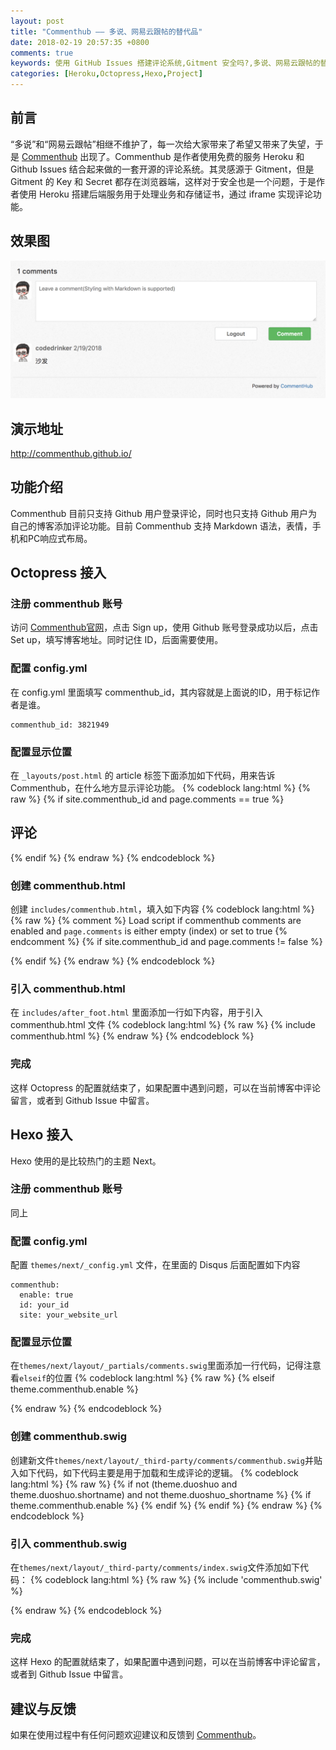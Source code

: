 ```yaml
---
layout: post
title: "Commenthub —— 多说、网易云跟帖的替代品"
date: 2018-02-19 20:57:35 +0800
comments: true
keywords: 使用 GitHub Issues 搭建评论系统,Gitment 安全吗?,多说、网易云跟帖的替代品
categories: [Heroku,Octopress,Hexo,Project]
---
```


## 前言
“多说”和“网易云跟帖”相继不维护了，每一次给大家带来了希望又带来了失望，于是 [Commenthub](https://github.com/codedrinker/commenthub) 出现了。Commenthub 是作者使用免费的服务 Heroku 和 Github Issues 结合起来做的一套开源的评论系统。其灵感源于 Gitment，但是 Gitment 的 Key 和 Secret 都存在浏览器端，这样对于安全也是一个问题，于是作者使用 Heroku 搭建后端服务用于处理业务和存储证书，通过 iframe 实现评论功能。
<!-- more -->
## 效果图
![Demo](/images/posts/commenthub1.png) 

## 演示地址
http://commenthub.github.io/  

## 功能介绍
Commenthub 目前只支持 Github 用户登录评论，同时也只支持 Github 用户为自己的博客添加评论功能。目前 Commenthub 支持 Markdown 语法，表情，手机和PC响应式布局。
## Octopress 接入
### 注册 commenthub 账号
访问 [Commenthub官网](http://commenthub.herokuapp.com/)，点击 Sign up，使用 Github 账号登录成功以后，点击 Set up，填写博客地址。同时记住 ID，后面需要使用。

### 配置 config.yml
在 config.yml 里面填写 commenthub_id，其内容就是上面说的ID，用于标记作者是谁。
```
commenthub_id: 3821949
```

### 配置显示位置
在 `_layouts/post.html` 的 article 标签下面添加如下代码，用来告诉 Commenthub，在什么地方显示评论功能。
{% codeblock lang:html %}
{% raw %}
{% if site.commenthub_id and page.comments == true %}
  <section>
    <h1>评论</h1>
    <div id="commenthub_thread" aria-live="polite"></div>
  </section>
{% endif %}
{% endraw %}
{% endcodeblock %}

### 创建 commenthub.html
创建 `includes/commenthub.html`，填入如下内容
{% codeblock lang:html %}
{% raw %}
{% comment %} Load script if commenthub comments are enabled and `page.comments` is either empty (index) or set to true {% endcomment %}
{% if site.commenthub_id and page.comments != false %}
<script type="text/javascript">
    var commenthub_id = '{{ site.commenthub_id }}';
    var commenthub_website = '{{ site.url }}';
    var commenthub_identifier = '{{ page.url }}';
    var commenthub_url = '{{ site.url }}{{ page.url }}';
    var commenthub_title = '{{ page.title }}';
    (function () {
        var dsq = document.createElement('script');
        dsq.type = 'text/javascript';
        dsq.async = true;
        dsq.src = 'https://commenthub.herokuapp.com/js/embed.js';
        (document.getElementsByTagName('head')[0] || document.getElementsByTagName('body')[0]).appendChild(dsq);
    }());
</script>
{% endif %}
{% endraw %}
{% endcodeblock %}

### 引入 commenthub.html 
在 `includes/after_foot.html` 里面添加一行如下内容，用于引入 commenthub.html 文件
{% codeblock lang:html %}
{% raw %}
{% include commenthub.html %}
{% endraw %}
{% endcodeblock %}

### 完成
这样 Octopress 的配置就结束了，如果配置中遇到问题，可以在当前博客中评论留言，或者到 Github Issue 中留言。

## Hexo 接入
Hexo 使用的是比较热门的主题 Next。
### 注册 commenthub 账号
同上

### 配置 config.yml
配置 `themes/next/_config.yml` 文件，在里面的 Disqus 后面配置如下内容
```
commenthub:
  enable: true
  id: your_id
  site: your_website_url
```

### 配置显示位置
在`themes/next/layout/_partials/comments.swig`里面添加一行代码，记得注意看`elseif`的位置
{% codeblock lang:html %}
{% raw %}
  {% elseif theme.commenthub.enable %}
    <div class="comments" id="comments">
      <div id="commenthub_thread"></div>
    </div>
{% endraw %}
{% endcodeblock %}

### 创建 commenthub.swig
创建新文件`themes/next/layout/_third-party/comments/commenthub.swig`并贴入如下代码，如下代码主要是用于加载和生成评论的逻辑。
{% codeblock lang:html %}
{% raw %}
{% if not (theme.duoshuo and theme.duoshuo.shortname) and not theme.duoshuo_shortname %}
  {% if theme.commenthub.enable %}
      <script type="text/javascript">
        var commenthub_id = '{{ theme.commenthub.id }}';
        var commenthub_website = '{{ theme.commenthub.site }}';
        var commenthub_identifier = '{{ page.path }}';
        var commenthub_url = '{{ page.permalink }}';
        var commenthub_title = '{{ page.title| addslashes }}';
        var dsq = document.createElement('script');
            dsq.type = 'text/javascript';
            dsq.async = true;
            dsq.src = 'https://commenthub.herokuapp.com/js/embed.js';
            (document.getElementsByTagName('head')[0] || document.getElementsByTagName('body')[0]).appendChild(dsq);
      </script>
  {% endif %}
{% endif %}
{% endraw %}
{% endcodeblock %}

### 引入 commenthub.swig
在`themes/next/layout/_third-party/comments/index.swig`文件添加如下代码：
{% codeblock lang:html %}
{% raw %}
{% include 'commenthub.swig' %}

{% endraw %}
{% endcodeblock %}

### 完成
这样 Hexo 的配置就结束了，如果配置中遇到问题，可以在当前博客中评论留言，或者到 Github Issue 中留言。

## 建议与反馈
如果在使用过程中有任何问题欢迎建议和反馈到 [Commenthub](https://github.com/codedrinker/commenthub)。
